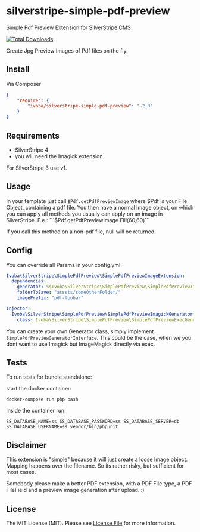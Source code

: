 silverstripe-simple-pdf-preview
===============================

Simple Pdf Preview Extension for SilverStripe CMS

[![Total Downloads](https://poser.pugx.org/ivoba/silverstripe-simple-pdf-preview/downloads.png)](https://packagist.org/packages/ivoba/silverstripe-simple-pdf-preview)

Create Jpg Preview Images of Pdf files on the fly.


## Install

Via Composer

``` json
{
    "require": {
        "ivoba/silverstripe-simple-pdf-preview": "~2.0"
    }
}
```

## Requirements
- SilverStripe 4
- you will need the Imagick extension.

For SilverStripe 3 use v1.

## Usage
In your template just call ```$Pdf.getPdfPreviewImage``` where $Pdf is your File Object, containing a pdf file.
You then have a normal Image object, on which you can apply all methods you usually can apply on an image in SilverStripe.
F.e.: ```$Pdf.getPdfPreviewImage.Fill(60,60)```

If you call this method on a non-pdf file, null will be returned.

## Config
You can override all Params in your config.yml.

``` yaml
Ivoba\SilverStripe\SimplePdfPreview\SimplePdfPreviewImageExtension:
  dependencies:
    generator: %$Ivoba\SilverStripe\SimplePdfPreview\SimplePdfPreviewImagickGenerator
    folderToSave: "assets/someOtherFolder/"
    imagePrefix: "pdf-foobar"

Injector:
  Ivoba\SilverStripe\SimplePdfPreview\SimplePdfPreviewImagickGenerator:
    class: Ivoba\SilverStripe\SimplePdfPreview\SimplePdfPreviewExecGenerator
```
You can create your own Generator class, simply implement ```SimplePdfPreviewGeneratorInterface```.
This could be the case, when we you dont want to use Imagick but ImageMagick directly via exec.

## Tests

To run tests for bundle standalone:

start the docker container:

    docker-compose run php bash

inside the container run:

    SS_DATABASE_NAME=ss SS_DATABASE_PASSWORD=ss SS_DATABASE_SERVER=db SS_DATABASE_USERNAME=ss vendor/bin/phpunit

## Disclaimer

This extension is "simple" because it will just create a loose Image object.
Mapping happens over the filename. So its rather risky, but sufficient for most cases.

Somebody please make a better PDF extension, with a PDF File type, a PDF FileField and a preview image generation after upload. :)

## License

The MIT License (MIT). Please see [License File](https://github.com/ivoba/silverstripe-simple-pdf-preview/blob/master/LICENSE) for more information.
